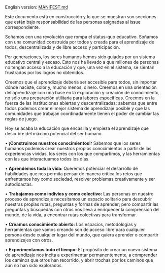 English version: [MANIFEST.md](../MANIFESTO.md)

Este documento está en construcción y lo que se muestran son secciones que están bajo responsabilidad de las personas asignadas al issue correspondiente. 

Soñamos con una revolución que rompa el status-quo educativo. Soñamos con una comunidad construida por todos y creada para el aprendizaje de todos, descentralizada y de libre acceso y participación.

Por generaciones, los seres humanos hemos sido guiados por un sistema educativo central y escaso. Esto nos ha llevado a que millones de personas no tengan acceso a la educación y que, una vez en el sistema, se sientan frustrados por los logros no obtenidos. 

Creemos que el aprendizaje debería ser accesible para todos, sin importar dónde naciste, color y, mucho menos, dinero. Creemos en una orientación del aprendizaje con una base en la exploración y creación de conocimiento, no sólo una preparación utilitaria para labores específicas. Creemos en la fuerza de las instituciones abiertas y descentralizadas: sabemos que entre todos podemos crear el mejor sistema de aprendizaje posible y que las comunidades que trabajan coordinadamente tienen el poder de cambiar las reglas de juego.

Hoy se acaba la educación que encasilla y empieza el aprendizaje que descubre del máximo potencial del ser humano.


•	**¡Construimos nuestros conocimientos!:** Sabemos que los seres humanos podemos crear nuestros propios conocimientos a partir de las experiencias vividas, los seres con los que compartimos, y las herramientas con las que interactuamos todos los días.

•	**Aprendemos toda la vida:** Queremos potenciar el desarrollo de habilidades que nos permita pensar de manera crítica los retos que enfrentamos hoy como sociedad, resolver problemas creativamente y ser autodidactas.

•	**Trabajamos como indivios y como colectivo:** Las personas en nuestro proceso de aprendizaje necesitamos un espacio solitario para descubrir nuestras propias rutas, preguntas y formas de aprender; pero compartir las preguntas y búsquedas con otros nos lleva a enriquecer la comprensión del mundo, de la vida, a encontrar rutas colectivas para transformar.

•	**Creamos conocimiento abierto:** Los espacios, metodologías y herramientas que vamos creando son de acceso libre para cualquier persona desde cualquier lugar del mundo, que quiera aprender o compartir aprendizajes con otros.

•	**Experimentamos todo el tiempo:** El propósito de crear un nuevo sistema de aprendizaje nos incita a experimentar permanentemente, a comprender los caminos que otros han recorrido, y abrir trochas por los caminos que aún no han sido explorados.

